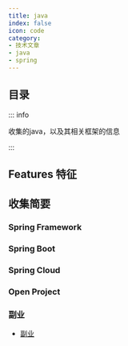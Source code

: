 ```yaml
---
title: java
index: false
icon: code
category:
- 技术文章
- java
- spring
---
```


## 目录

::: info

收集的java，以及其相关框架的信息

:::

## Features 特征

## 收集简要

### Spring Framework

### Spring Boot

### Spring Cloud

### Open Project

### 副业

+ [副业](https://howto-make-more-money-easychen.vercel.app)






